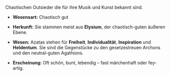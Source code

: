 Chaotischen Outsieder die für ihre Musik und Kunst bekannt sind.

- **Wesensart:** Chaotisch gut
    
- **Herkunft:** Sie stammen meist aus **Elysium**, der chaotisch-guten äußeren Ebene.
    
- **Wesen:** Azatas stehen für **Freiheit**, **Individualität**, **Inspiration** und **Heldentum**. Sie sind die Gegenstücke zu den gesetzestreuen Archons und den neutral-guten Agathions.
    
- **Erscheinung:** Oft schön, bunt, lebendig – fast märchenhaft oder fey-artig.
